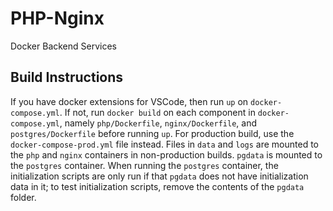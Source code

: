 # PHP-Nginx
 Docker Backend Services

## Build Instructions
If you have docker extensions for VSCode, then run `up` on `docker-compose.yml`. If not, run `docker build` on each component in `docker-compose.yml`, namely `php/Dockerfile`, `nginx/Dockerfile`, and `postgres/Dockerfile` before running `up`. For production build, use the `docker-compose-prod.yml` file instead. Files in `data` and `logs` are mounted to the `php` and `nginx` containers in non-production builds. `pgdata` is mounted to the `postgres` container. When running the `postgres` container, the initialization scripts are only run if that `pgdata` does not have initialization data in it; to test initialization scripts, remove the contents of the `pgdata` folder.